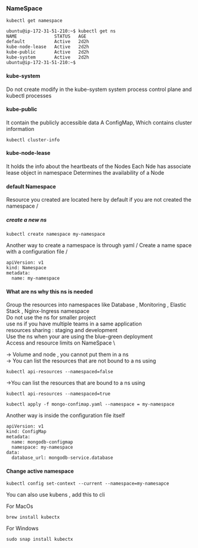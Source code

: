 ### NameSpace 
```
kubectl get namespace
```


```
ubuntu@ip-172-31-51-210:~$ kubectl get ns
NAME              STATUS   AGE
default           Active   2d2h
kube-node-lease   Active   2d2h
kube-public       Active   2d2h
kube-system       Active   2d2h
ubuntu@ip-172-31-51-210:~$
```

#### kube-system  
Do not create modify in the kube-system
system process
control plane and kubectl processes

#### kube-public 
It contain the publicly accessible data
A ConfigMap, Which contains cluster information 
```
kubectl cluster-info
```

#### kube-node-lease
It holds the info about the heartbeats of the Nodes
Each Nde has associate lease object in namespace
Determines the availability of a Node

####  default Namespace
Resource you created are located here by default if you are not created the namespace /

##### create a new ns
```
kubectl create namespace my-namespace
```

Another way to create a namespace is through yaml / 
Create a name space with a configuration file /
```
apiVersion: v1
kind: Namespace
metadata:
  name: my-namespace
```

#### What are ns why this ns is needed
Group the resources into namespaces like Database , Monitoring , Elastic Stack , Nginx-Ingress  namespace \
Do not use the ns for smaller project \
use ns if you have multiple teams in a same application \
resources sharing : staging and development \
Use the ns when your are using the blue-green deployment \
Access and resource limits on NameSpace \



-> Volume and node , you cannot put them in a ns \
-> You can list the resources that are not bound to a ns using 
```
kubectl api-resources --namespaced=false
```
->You can list the resources that are bound to a ns using 
```
kubectl api-resources --namespaced=true
```



```
kubectl apply -f mongo-confimap.yaml --namespace = my-namespace
```
Another  way is inside the configuration file itself

```
apiVersion: v1
kind: ConfigMap
metadata:
  name: mongodb-configmap
  namespace: my-namespace
data:
  database_url: mongodb-service.database
```
#### Change active namespace
```
kubectl config set-context --current --namespace=my-namesapce
```

You can also use kubens  , add this to cli

For MacOs
```
brew install kubectx
```
For Windows
```
sudo snap install kubectx
```

